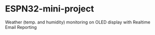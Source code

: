 # ESPN32-mini-project
Weather (temp. and humidity) monitoring on OLED display with Realtime Email Reporting
